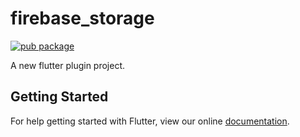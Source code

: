 # firebase_storage

[![pub package](https://img.shields.io/pub/v/firebase_storage.svg)](https://pub.dartlang.org/packages/firebase_storage)

A new flutter plugin project.

## Getting Started

For help getting started with Flutter, view our online
[documentation](http://flutter.io/).
